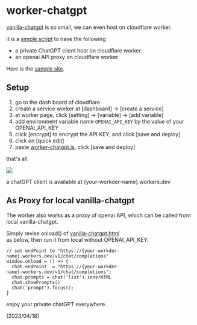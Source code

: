 # worker-chatgpt

[vanilla-chatgpt](https://github.com/casualwriter/vanilla-chatgpt) is so small, we can even host on cloudflare worker.

it is a [simple script](worker-chatgpt.js) to have the following

* a private ChatGPT client host on cloudflare worker.
* an openai API proxy on cloudflare worker

Here is the [sample site](https://chatgpt.hungchongki3984.workers.dev/).

## Setup

1. go to the dash board of cloudflare
2. create a service worker at [dashboard] -> [create a service]
3. at worker page, click [setting] -> [variable] -> [add variable]
4. add environment variable name `OPENAI_API_KEY` by the value of your OPENAI_API_KEY
5. click [encrypt] to encrypt the API KEY, and click [save and deploy]
6. click on [quick edit]
7. paste [worker-chatgpt.js](worker-chatgpt.js), click [save and deploy]

that's all. 

![](https://casualwriter.github.io/vanilla-chatgpt/worker-chatgpt.jpg)

a chatGPT client is available at {your-workder-name}.workers.dev

## As Proxy for local vanilla-chatgpt

The worker also works as a proxy of openai API, which can be called from local vanilla-chatgpt.

Simply revise onload() of [vanilla-chatgpt.html](https://github.com/casualwriter/worker-chatgpt/blob/main/vanilla-chatgpt.html)  
as below, then run it from local without OPENAI_API_KEY.

```
// set endPoint to "https://{your-workder-name}.workers.dev/v1/chat/completions"
window.onload = () => {
  chat.endPoint  = "https://{your-workder-name}.workers.dev/v1/chat/completions";
  chat.prompts = chat('list').innerHTML
  chat.showPrompts()
  chat('prompt').focus();
}
```


enjoy your private chatGPT everywhere.


(2023/04/18)

